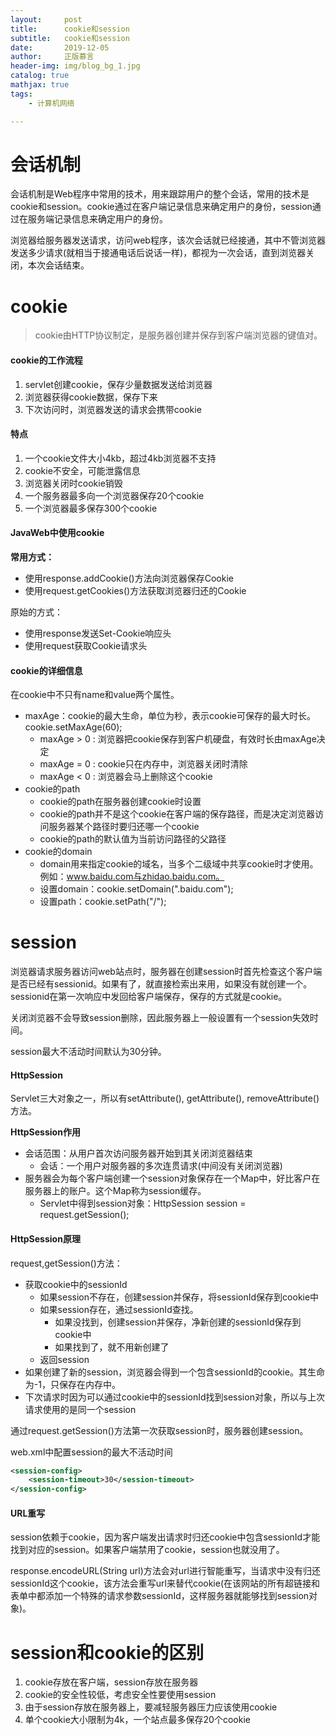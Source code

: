 ```yaml
---
layout:     post
title:      cookie和session
subtitle:   cookie和session
date:       2019-12-05
author:     正版慕言
header-img: img/blog_bg_1.jpg
catalog: true
mathjax: true
tags:
    - 计算机网络

---
```


# 会话机制

会话机制是Web程序中常用的技术，用来跟踪用户的整个会话，常用的技术是cookie和session。cookie通过在客户端记录信息来确定用户的身份，session通过在服务端记录信息来确定用户的身份。

浏览器给服务器发送请求，访问web程序，该次会话就已经接通，其中不管浏览器发送多少请求(就相当于接通电话后说话一样)，都视为一次会话，直到浏览器关闭，本次会话结束。

# cookie

> cookie由HTTP协议制定，是服务器创建并保存到客户端浏览器的键值对。

#### cookie的工作流程

1. servlet创建cookie，保存少量数据发送给浏览器
2. 浏览器获得cookie数据，保存下来
3. 下次访问时，浏览器发送的请求会携带cookie

#### 特点

1. 一个cookie文件大小4kb，超过4kb浏览器不支持
2. cookie不安全，可能泄露信息
3. 浏览器关闭时cookie销毁
4. 一个服务器最多向一个浏览器保存20个cookie
5. 一个浏览器最多保存300个cookie

#### JavaWeb中使用cookie

**常用方式：**
- 使用response.addCookie()方法向浏览器保存Cookie
- 使用request.getCookies()方法获取浏览器归还的Cookie

原始的方式：
- 使用response发送Set-Cookie响应头
- 使用request获取Cookie请求头

#### cookie的详细信息

在cookie中不只有name和value两个属性。

- maxAge：cookie的最大生命，单位为秒，表示cookie可保存的最大时长。cookie.setMaxAge(60);
    + maxAge > 0 : 浏览器把cookie保存到客户机硬盘，有效时长由maxAge决定
    + maxAge = 0 : cookie只在内存中，浏览器关闭时清除
    + maxAge < 0 : 浏览器会马上删除这个cookie
- cookie的path
    + cookie的path在服务器创建cookie时设置
    + cookie的path并不是这个cookie在客户端的保存路径，而是决定浏览器访问服务器某个路径时要归还哪一个cookie
    + cookie的path的默认值为当前访问路径的父路径
- cookie的domain
    + domain用来指定cookie的域名，当多个二级域中共享cookie时才使用。例如：www.baidu.com与zhidao.baidu.com。
    + 设置domain：cookie.setDomain(".baidu.com");
    + 设置path：cookie.setPath("/");

# session

浏览器请求服务器访问web站点时，服务器在创建session时首先检查这个客户端是否已经有sessionid。如果有了，就直接检索出来用，如果没有就创建一个。sessionid在第一次响应中发回给客户端保存，保存的方式就是cookie。

关闭浏览器不会导致session删除，因此服务器上一般设置有一个session失效时间。

session最大不活动时间默认为30分钟。

#### HttpSession

Servlet三大对象之一，所以有setAttribute(), getAttribute(), removeAttribute()方法。

**HttpSession作用**

- 会话范围：从用户首次访问服务器开始到其关闭浏览器结束
    + 会话：一个用户对服务器的多次连贯请求(中间没有关闭浏览器)
- 服务器会为每个客户端创建一个session对象保存在一个Map中，好比客户在服务器上的账户。这个Map称为session缓存。
    + Servlet中得到session对象：HttpSession session = request.getSession();

#### HttpSession原理

request,getSession()方法：
- 获取cookie中的sessionId
    + 如果session不存在，创建session并保存，将sessionId保存到cookie中
    + 如果session存在，通过sessionId查找。
        * 如果没找到，创建session并保存，净新创建的sessionId保存到cookie中
        * 如果找到了，就不用新创建了
    + 返回session
- 如果创建了新的session，浏览器会得到一个包含sessionId的cookie。其生命为-1，只保存在内存中。
- 下次请求时因为可以通过cookie中的sessionId找到session对象，所以与上次请求使用的是同一个session

通过request.getSession()方法第一次获取session时，服务器创建session。

web.xml中配置session的最大不活动时间
```xml
<session-config>
    <session-timeout>30</session-timeout>
</session-config>
```

#### URL重写

session依赖于cookie，因为客户端发出请求时归还cookie中包含sessionId才能找到对应的session。如果客户端禁用了cookie，session也就没用了。

response.encodeURL(String url)方法会对url进行智能重写，当请求中没有归还sessionId这个cookie，该方法会重写url来替代cookie(在该网站的所有超链接和表单中都添加一个特殊的请求参数sessionId，这样服务器就能够找到session对象)。

# session和cookie的区别

1. cookie存放在客户端，session存放在服务器
2. cookie的安全性较低，考虑安全性要使用session
3. 由于session存放在服务器上，要减轻服务器压力应该使用cookie
4. 单个cookie大小限制为4k，一个站点最多保存20个cookie